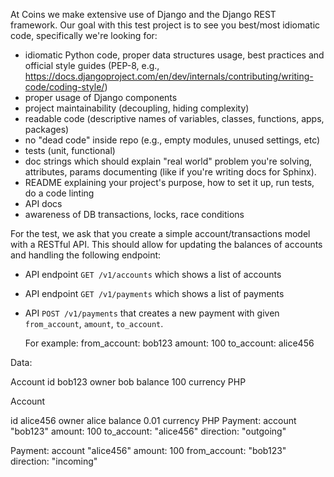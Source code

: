 At Coins we make extensive use of Django and the Django REST framework.
Our goal with this test project is to see you best/most idiomatic code, specifically we're looking for:

- idiomatic Python code, proper data structures usage, best practices
  and official style guides (PEP-8, e.g., https://docs.djangoproject.com/en/dev/internals/contributing/writing-code/coding-style/)
- proper usage of Django components
- project maintainability (decoupling, hiding complexity)
- readable code (descriptive names of variables, classes, functions, apps, packages)
- no "dead code" inside repo (e.g., empty modules, unused settings, etc)
- tests (unit, functional)
- doc strings which should explain "real world" problem you're solving,
  attributes, params documenting (like if you're writing docs for Sphinx).
- README explaining your project's purpose, how to set it up, run tests, do a code linting
- API docs
- awareness of DB transactions, locks, race conditions


For the test, we ask that you create a simple account/transactions model with a RESTful API.  This should allow for updating the balances of accounts and handling the following endpoint:

- API endpoint ``GET /v1/accounts`` which shows a list of accounts
- API endpoint ``GET /v1/payments`` which shows a list of payments
- API ``POST /v1/payments`` that creates a new payment with given ``from_account``, ``amount``, ``to_account``.

  For example:
    from_account: bob123
    amount: 100
    to_account: alice456


Data:

Account
 id bob123
 owner bob
 balance 100
 currency PHP

Account

 id alice456
 owner alice
 balance 0.01
 currency PHP
Payment:
  account "bob123"
  amount: 100
  to_account: "alice456"
  direction: "outgoing"


Payment:
  account "alice456"
  amount: 100
  from_account: "bob123"
  direction: "incoming"